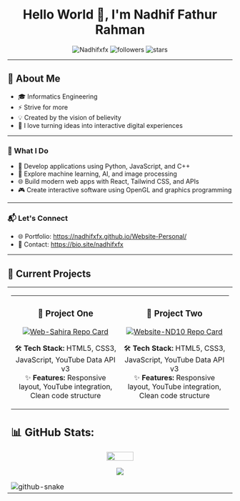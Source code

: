 <h1 align="center">Hello World 👋, I'm Nadhif Fathur Rahman</h1>



<p align="center">
  <img src="https://komarev.com/ghpvc/?username=Nadhifxfx&label=Profile%20views&color=0e75b6&style=flat" alt="Nadhifxfx" />
  <img src="https://img.shields.io/github/followers/Nadhifxfx?label=Followers&style=social" alt="followers" />
  <img src="https://img.shields.io/github/stars/Nadhifxfx?affiliations=OWNER%2CCOLLABORATOR&style=social" alt="stars" />
</p>
<p align="center">
</p>

---

## 🚀 About Me

- 🎓 Informatics Engineering<br>
- ⚡️ Strive for more<br>
- 💡 Created by the vision of believity<br>
- 🎨 I love turning ideas into interactive digital experiences <br>

---

### 🚀 What I Do

- 🔧 Develop applications using Python, JavaScript, and C++
- 🤖 Explore machine learning, AI, and image processing
- 🌐 Build modern web apps with React, Tailwind CSS, and APIs
- 🎮 Create interactive software using OpenGL and graphics programming


---

### 📬 Let's Connect

- 🌐 Portfolio: https://nadhifxfx.github.io/Website-Personal/
- 📧 Contact: https://bio.site/nadhifxfx

---
## 🚀 Current Projects
<div align="center">

<table>
<tr>
<td width="50%">

<div align="center">

<table>
  <tr>
    <!-- Project One -->
    <td width="50%" align="center">
      <h3>🌟 Project One</h3>
      <a href="https://github.com/Nadhifxfx/Web-Sahira" target="_blank">
        <img src="https://github-readme-stats.vercel.app/api/pin/?username=Nadhifxfx&repo=Web-Sahira&theme=tokyonight" alt="Web-Sahira Repo Card" />
      </a>
      <p>
        🛠️ <strong>Tech Stack:</strong> HTML5, CSS3, JavaScript, YouTube Data API v3 <br>
        ✨ <strong>Features:</strong> Responsive layout, YouTube integration, Clean code structure
      </p>
    </td>
    <!-- Project Two -->
    <td width="50%" align="center">
      <h3>🎯 Project Two</h3>
      <a href="https://github.com/Nadhifxfx/Website-ND10" target="_blank">
        <img src="https://github-readme-stats.vercel.app/api/pin/?username=Nadhifxfx&repo=Website-ND10&theme=tokyonight" alt="Website-ND10 Repo Card" />
      </a>
      <p>
        🛠️ <strong>Tech Stack:</strong> HTML5, CSS3, JavaScript, YouTube Data API v3 <br>
        ✨ <strong>Features:</strong> Responsive layout, YouTube integration, Clean code structure
      </p>
    </td>
  </tr>
</table>

</div>





## 📊 GitHub Stats:
<!-- Top Languages -->
<p align="center">
  <img src="https://github-readme-stats.vercel.app/api/top-langs/?username=nadhifxfx&theme=tokyonight&hide_border=true&include_all_commits=false&count_private=false&layout=compact" style="width: 35%;" />
</p>
<!-- Stats dan Trophy -->
<p align="center">
  <img src="https://github-profile-trophy.vercel.app/?username=nadhifxfx&theme=tokyonight&no-frame=true&no-bg=false&margin-w=4" />
</p>

<picture>
  <source media="(prefers-color-scheme: dark)" srcset="https://raw.githubusercontent.com/tobiasmeyhoefer/tobiasmeyhoefer/output/github-snake-dark.svg" />
  <source media="(prefers-color-scheme: light)" srcset="https://raw.githubusercontent.com/tobiasmeyhoefer/tobiasmeyhoefer/output/github-snake.svg" />
  <img alt="github-snake" src="https://raw.githubusercontent.com/tobiasmeyhoefer/tobiasmeyhoefer/output/github-snake.svg" />
</picture>
